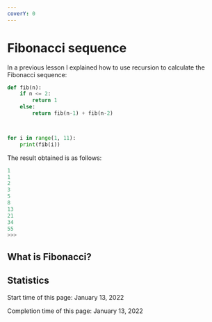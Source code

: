 ```yaml
---
coverY: 0
---
```


# Fibonacci sequence

In a previous lesson I explained how to use recursion to calculate the Fibonacci sequence:

```python
def fib(n):
    if n <= 2:
        return 1
    else:
        return fib(n-1) + fib(n-2)



for i in range(1, 11):
    print(fib(i))
```

The result obtained is as follows:

```python
1
1
2
3
5
8
13
21
34
55
>>> 
```

## What is Fibonacci?





















## Statistics

Start time of this page: January 13, 2022

Completion time of this page: January 13, 2022
